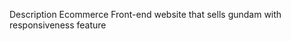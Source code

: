 <title>
 <h1>Gundam Outpost Ecommerce Responsive Website</h1>
</title>

Description
 Ecommerce Front-end website that sells gundam with responsiveness feature

